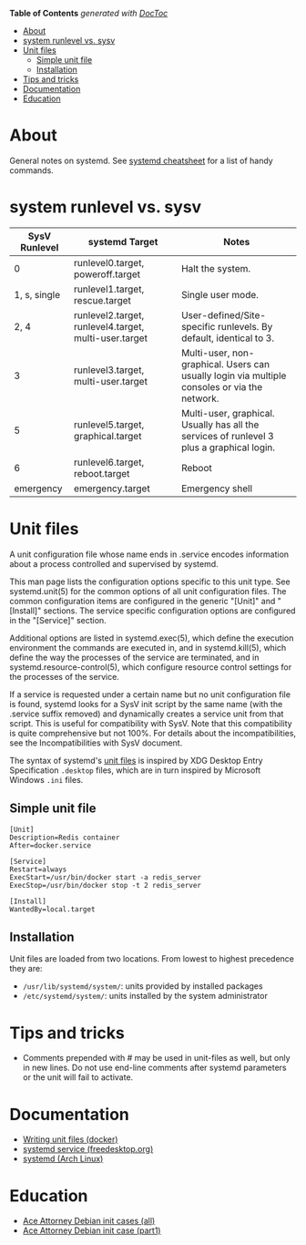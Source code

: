 <!-- START doctoc generated TOC please keep comment here to allow auto update -->
<!-- DON'T EDIT THIS SECTION, INSTEAD RE-RUN doctoc TO UPDATE -->
**Table of Contents**  *generated with [DocToc](https://github.com/thlorenz/doctoc)*

- [About](#about)
- [system runlevel vs. sysv](#system-runlevel-vs-sysv)
- [Unit files](#unit-files)
  - [Simple unit file](#simple-unit-file)
  - [Installation](#installation)
- [Tips and tricks](#tips-and-tricks)
- [Documentation](#documentation)
- [Education](#education)

<!-- END doctoc generated TOC please keep comment here to allow auto update -->

# About 

General notes on systemd. See [systemd cheatsheet](https://github.com/mdeguzis/documents/blob/master/linux-applications/systemd/systemd-cheat-sheet.md) for a list of handy commands.

# system runlevel vs. sysv

SysV Runlevel	| systemd Target |	Notes
--------------|----------------|---------------------
0	|runlevel0.target, poweroff.target	|Halt the system.
1, s, single	|runlevel1.target, rescue.target	|Single user mode.
2, 4	|runlevel2.target, runlevel4.target, multi-user.target	|User-defined/Site-specific runlevels. By default, identical to 3.
3	|runlevel3.target, multi-user.target	|Multi-user, non-graphical. Users can usually login via multiple consoles or via the network.
5	|runlevel5.target, graphical.target	|Multi-user, graphical. Usually has all the services of runlevel 3 plus a graphical login.
6	|runlevel6.target, reboot.target	| Reboot
emergency	|emergency.target	|Emergency shell

# Unit files

A unit configuration file whose name ends in .service encodes information about a process controlled and supervised by systemd.

This man page lists the configuration options specific to this unit type. See systemd.unit(5) for the common options of all unit configuration files. The common configuration items are configured in the generic "[Unit]" and "[Install]" sections. The service specific configuration options are configured in the "[Service]" section.

Additional options are listed in systemd.exec(5), which define the execution environment the commands are executed in, and in systemd.kill(5), which define the way the processes of the service are terminated, and in systemd.resource-control(5), which configure resource control settings for the processes of the service.

If a service is requested under a certain name but no unit configuration file is found, systemd looks for a SysV init script by the same name (with the .service suffix removed) and dynamically creates a service unit from that script. This is useful for compatibility with SysV. Note that this compatibility is quite comprehensive but not 100%. For details about the incompatibilities, see the Incompatibilities with SysV document.

The syntax of systemd's [unit files](http://www.freedesktop.org/software/systemd/man/systemd.unit.html) is inspired by XDG Desktop Entry Specification `.desktop` files, which are in turn inspired by Microsoft Windows `.ini` files. 


## Simple unit file

```
[Unit]
Description=Redis container
After=docker.service

[Service]
Restart=always
ExecStart=/usr/bin/docker start -a redis_server
ExecStop=/usr/bin/docker stop -t 2 redis_server

[Install]
WantedBy=local.target
```

## Installation

Unit files are loaded from two locations. From lowest to highest precedence they are:

* `/usr/lib/systemd/system/`: units provided by installed packages
* `/etc/systemd/system/`: units installed by the system administrator

# Tips and tricks

* Comments prepended with # may be used in unit-files as well, but only in new lines. Do not use end-line comments after systemd parameters or the unit will fail to activate.

# Documentation

* [Writing unit files (docker)](https://access.redhat.com/documentation/en-us/red_hat_enterprise_linux_atomic_host/7/html/managing_containers/using_systemd_with_containers)
* [systemd service (freedesktop.org)](https://www.freedesktop.org/software/systemd/man/systemd.service.html)
* [systemd (Arch Linux)](https://wiki.archlinux.org/index.php/systemd)

# Education

* [Ace Attorney Debian init cases (all)](https://www.phoronix.com/forums/forum/software/distributions/45968-debian-init-discussion-in-phoenix-wright-format)
* [Ace Attorney Debian init case (part1)](http://aceattorney.sparklin.org/jeu.php?id_proces=57684)
 
